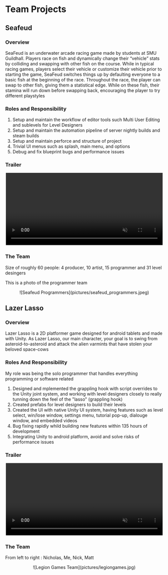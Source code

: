 # Team Projects

## Seafeud

### Overview

SeaFeud is an underwater arcade racing game made by students at SMU Guildhall. Players race on fish and dynamically change their “vehicle” stats by colliding and swapping with other fish on the course. While in typical racing games, players select their vehicle or customize their vehicle prior to starting the game, SeaFeud switches things up by defaulting everyone to a basic fish at the beginning of the race. Throughout the race, the player can swap to other fish, giving them a statistical edge. While on these fish, their stamina will run down before swapping back, encouraging the player to try different playstyles

### Roles and Responsibility

1. Setup and maintain the workflow of editor tools such Multi User Editing and sublevels for Level Designers
2. Setup and maintain the automation pipeline of server nightly builds and steam builds
3. Setup and maintain perforce and structure of project
4. Trivial UI menus such as splash, main menu, and options
5. Debug and fix blueprint bugs and performance issues

### Trailer

<span style="display:block;text-align:center">
      <video width="500" height="230" src="videos/Seafeud_Trailer.mp4" data-canonical-src="videos/Seafeud_Trailer.mp4" controls="controls" muted="muted">
</span>

### The Team

Size of roughly 60 people: 4 producer, 10 artist, 15 programmer and 31 level desingers

This is a photo of the programmer team

<span style="display:block;text-align:center">
![Seafeud Programmers](pictures/seafeud_programmers.jpeg)
</span>

## Lazer Lasso

### Overview

Lazer Lasso is a 2D platformer game designed for android tablets and made with Unity. As Lazer Lasso, our main character, your goal is to swing from asteroid-to-asteroid and attack the alien varmints that have stolen your beloved space-cows

### Roles And Responsibility

My role was being the solo programmer that handles everything programming or software related

1. Designed and mplemented the grappling hook with script overrides to the Unity joint system, and working with level designers closely to really tunning down the feel of the "lasso" (grappling hook)
2. Created prefabs for level designers to build their levels
3. Created the UI with native Unity UI system, having features such as level select, win/lose window, settings menu, tutorial pop-up, dialouge window, and embedded videos
4. Bug fixing rapidly whild building new features within 135 hours of development
5. Integrating Unity to android platform, avoid and solve risks of performance issues

### Trailer

<span style="display:block;text-align:center">
      <video width="500" height="230" src="videos/LazerLasso_Trailer.mp4" data-canonical-src="videos/LazerLasso_Trailer.mp4" controls="controls" muted="muted">
</span>

### The Team

From left to right : Nicholas, Me, Nick, Matt

<span style="display:block;text-align:center">
![Legion Games Team](pictures/legiongames.jpg)
</span>

